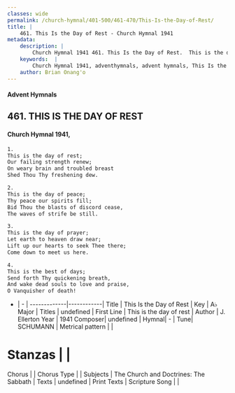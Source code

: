 ```yaml
---
classes: wide
permalink: /church-hymnal/401-500/461-470/This-Is-the-Day-of-Rest/
title: |
    461. This Is the Day of Rest - Church Hymnal 1941
metadata:
    description: |
        Church Hymnal 1941 461. This Is the Day of Rest.  This is the day of rest;  Our failing strength renew;  On weary brain and troubled breast  Shed Thou Thy freshening dew. 
    keywords:  |
        Church Hymnal 1941, adventhymnals, advent hymnals, This Is the Day of Rest, This is the day of rest. 
    author: Brian Onang'o
---
```


#### Advent Hymnals
## 461. THIS IS THE DAY OF REST
####  Church Hymnal 1941,

```txt
1.
This is the day of rest; 
Our failing strength renew; 
On weary brain and troubled breast 
Shed Thou Thy freshening dew. 

2.
This is the day of peace; 
Thy peace our spirits fill; 
Bid Thou the blasts of discord cease, 
The waves of strife be still. 

3.
This is the day of prayer; 
Let earth to heaven draw near; 
Lift up our hearts to seek Thee there; 
Come down to meet us here. 

4.
This is the best of days; 
Send forth Thy quickening breath, 
And wake dead souls to love and praise, 
O Vanquisher of death!

```

- |   -  |
-------------|------------|
Title | This Is the Day of Rest |
Key | A♭ Major |
Titles | undefined |
First Line | This is the day of rest |
Author | J. Ellerton
Year | 1941
Composer| undefined |
Hymnal|  - |
Tune| SCHUMANN |
Metrical pattern | |
# Stanzas |  |
Chorus |  |
Chorus Type |  |
Subjects | The Church and Doctrines: The Sabbath |
Texts | undefined |
Print Texts | 
Scripture Song |  |
    
